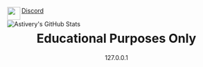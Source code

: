 <a     align="left" href="https://pastebin.com/raw/snq3iTAB">
  <img align="left" src="https://raw.githubusercontent.com/Astivery/Astivery/master/DiscordLogo.png?raw=true" height="30px" width="30px"/>
  <p   align="left">Discord</p>
  
  <p> </p>
  <img align="left" alt="Astivery's GitHub Stats" src="https://github-readme-stats.vercel.app/api?username=anuraghazra)](https://github.com/anuraghazra/github-readme-stats" />
</a>

<h1 align='center'> Educational Purposes Only</h1>
<p align='center'>127.0.0.1<p>

